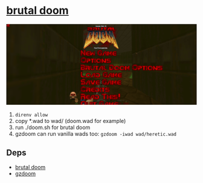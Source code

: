 # [brutal doom](https://youtu.be/oSzYliSASKc)

![](/brutal-doom.png)

1. `direnv allow`
2. copy *.wad to wad/ (doom.wad for example)
3. run ./doom.sh for brutal doom
4. gzdoom can run vanilla wads too: `gzdoom -iwad wad/heretic.wad`

## Deps

* [brutal doom](https://www.moddb.com/mods/brutal-doom)
* [gzdoom](https://github.com/coelckers/gzdoom)

